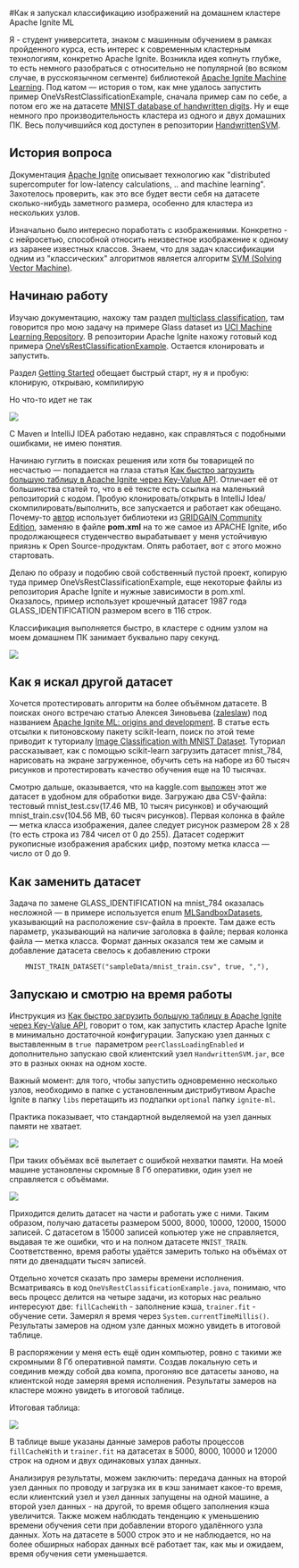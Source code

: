 #Как я запускал классификацию изображений на домашнем кластере Apache Ignite ML

Я - студент университета, знаком с машинным обучением в рамках пройденного курса, есть
интерес к современным кластерным технологиям, конкретно Apache Ignite. Возникла идея
копнуть глубже, то есть немного разобраться с относительно не популярной (во всяком 
случае, в русскоязычном сегменте) библиотекой
[Apache Ignite Machine Learning](https://ignite.apache.org/docs/latest/machine-learning/machine-learning#machine-learning).
Под катом — история о том, как мне удалось запустить пример OneVsRestClassificationExample,
сначала пример сам по себе, а потом его же на датасете
[MNIST database of handwritten digits](https://www.openml.org/d/554).
Ну и еще немного про производительность кластера из одного и двух домашних ПК. Весь
получившийся код доступен в репозитории [HandwrittenSVM](??).

## История вопроса
Документация [Apache Ignite](https://ignite.apache.org/) описывает технологию как
"distributed supercomputer for low-latency calculations, .. and machine learning".
Захотелось проверить, как это все будет вести себя на датасете сколько-нибудь заметного размера, особенно
для кластера из нескольких узлов.

Изначально было интересно поработать с изображениями. Конкретно - с нейросетью, способной относить неизвестное
изображение к одному из заранее известных классов. Знаем, что для задач классификации одним из "классических"
алгоритмов является алгоритм
[SVM (Solving Vector Machine)](https://habr.com/ru/post/428503/).

## Начинаю работу
Изучаю документацию, нахожу там раздел
[multiclass classification](https://ignite.apache.org/docs/latest/machine-learning/multiclass-classification#multiclass-classification),
там говорится про мою задачу на примере Glass dataset из 
[UCI Machine Learning Repository](https://archive.ics.uci.edu/ml/datasets/Glass+Identification).
В репозитории Apache Ignite нахожу готовый код примера
[OneVsRestClassificationExample](https://github.com/apache/ignite/blob/master/examples/src/main/java/org/apache/ignite/examples/ml/multiclass/OneVsRestClassificationExample.java). 
Остается клонировать и запустить. 

Раздел [Getting Started](https://ignite.apache.org/docs/latest/machine-learning/machine-learning#getting-started)
обещает быстрый старт, ну я и пробую: клонирую, открываю, компилирую

Но что-то идет не так

![](https://habrastorage.org/webt/kv/po/qy/kvpoqyrz3dqumgh_sxvoanc1b6o.png)

С Maven и IntelliJ IDEA работаю недавно, как справляться с подобными ошибками,
не имею понятия.

Начинаю гуглить в поисках решения или хотя бы товарищей по несчастью
— попадается на глаза статья
[Как быстро загрузить большую таблицу в Apache Ignite через Key-Value API](https://habr.com/ru/post/526708/).
Отличает её от большинства статей то, что в её тексте есть ссылка на маленький репозиторий с кодом. Пробую клонировать/открыть
в IntelliJ Idea/скомпилировать/выполнить, все запускается и работает как обещано.
Почему-то [автор](@vtch) использует библиотеки из
[GRIDGAIN Community Edition](https://www.gridgain.com/products/in-memory-computing-platform),
заменяю в файле <strong>pom.xml</strong> на то же самое из APACHE Ignite, ибо продолжающееся студенчество вырабатывает 
у меня устойчивую приязнь к Open Source-продуктам.
Опять работает, вот с этого можно стартовать.

Делаю по образу и подобию свой собственный пустой проект, копирую туда пример OneVsRestClassificationExample,
еще некоторые файлы из репозитория Apache Ignite и нужные зависимости в pom.xml. Оказалось,
пример использует крошечный датасет 1987 года GLASS_IDENTIFICATION размером всего в 116 строк.

Классификация выполняется быстро, в кластере с одним узлом на моем домашнем ПК занимает буквально пару секунд.

![](https://habrastorage.org/webt/io/gj/tr/iogjtr91ntp6r_4vknoebcrns00.png)
## Как я искал другой датасет
Хочется протестировать алгоритм на более объёмном датасете. В поисках оного встречаю статью Алексея Зиновьева ([zaleslaw](??)) под названием 
[Apache Ignite ML: origins and development](https://zaleslaw.medium.com/apache-ignite-ml-origins-and-development-d49a19e67202).
В статье есть отсылки к питоновскому пакету scikit-learn, поиск по этой теме приводит к туториалу
[Image Classification with MNIST Dataset](https://debuggercafe.com/image-classification-with-mnist-dataset).
Туториал рассказывает, как с помощью scikit-learn загрузить датасет mnist_784, нарисовать на экране загруженное, 
обучить сеть на наборе из 60 тысяч рисунков и протестировать качество обучения еще на 10 тысячах.

Смотрю дальше, оказывается, что на kaggle.com
[выложен](https://www.kaggle.com/oddrationale/mnist-in-csv?select=mnist_test.csv)
этот же датасет в удобном для обработки виде. Загружаю два CSV-файла: тестовый 
mnist_test.csv(17.46 MB, 10 тысяч рисунков) и обучающий mnist_train.csv(104.56 MB, 60 тысяч рисунков).
Первая колонка в файле — метка класса изображения, далее следует рисунок размером 28 х 28 (то есть строка
из 784 чисел от 0 до 255). Датасет содержит рукописные изображения арабских цифр, поэтому метка класса — число
от 0 до 9. 

## Как заменить датасет
Задача по замене GLASS_IDENTIFICATION на mnist_784 оказалась несложной — в примере используется
enum [MLSandboxDatasets](ссылка_на_репозиторий), указывающий на расположение csv-файла в проекте. Там даже есть
параметр, указывающий на наличие заголовка в файле; первая колонка файла — метка класса. Формат данных
оказался тем же самым и добавление датасета свелось к добавлению строки

  ````
      MNIST_TRAIN_DATASET("sampleData/mnist_train.csv", true, ","),
  ````

## Запускаю и смотрю на время работы
Инструкция из
[Как быстро загрузить большую таблицу в Apache Ignite через Key-Value API](https://habr.com/ru/post/526708/),
говорит о том, как запустить кластер Apache Ignite в минимально достаточной конфигурации. Запускаю узел данных с выставленным в `true `параметром `peerClassLoadingEnabled` и дополнительно
запускаю свой клиентский узел `HandwrittenSVM.jar`, все это в разных окнах на одном хосте.

Важный момент: для того, чтобы запустить одновременно несколько узлов, необходимо в папке с установленным дистрибутивом
Apache Ignite в папку `libs` перетащить из подпапки `optional` папку `ignite-ml`.

Практика показывает, что стандартной выделяемой на узел данных памяти не хватает.

![](https://habrastorage.org/webt/ff/wa/oy/ffwaoy-msvcvte3wuqc4kabszcs.png)

При таких объёмах всё вылетает с ошибкой нехватки памяти. На моей машине установлены скромные 8 Гб оперативки,
один узел не справляется с объёмами.

![](https://habrastorage.org/webt/m4/ld/it/m4lditeybgackmj31bp_pupueio.png)

Приходится делить датасет на части и работать уже с ними. Таким образом, получаю датасеты размером 5000, 8000,
10000, 12000, 15000 записей. С датасетом в 15000 записей копьютер уже не справляется, выдавая те же ошибки, что
и на полном датасете `MNIST_TRAIN`. Соответственно, время работы удаётся замерить только на объёмах от пяти до
двенадцати тысяч записей.

Отдельно хочется сказать про замеры времени исполнения. Всматриваясь в код `OneVsRestClassificationExample.java`,
понимаю, что весь процесс делится на четыре задачи, из которых нас реально интересуют две:
`fillCacheWith` - заполнение кэша, `trainer.fit` - обучение сети. Замерял я время через `System.currentTimeMillis()`.
Результаты замеров на одном узле данных можно увидеть в итоговой таблице.

В распоряжении у меня есть ещё один компьютер, ровно с такими же скромными 8 Гб оперативной памяти.
Создав локальную сеть и соединив между собой два компа, прогоняю все датасеты заново, на клиентской ноде замеряя
время исполнения. Результаты замеров на кластере можно увидеть в итоговой таблице.

Итоговая таблица:

![](https://habrastorage.org/webt/u5/h1/gu/u5h1gu8lty_svvz8xrjg_ni3cgk.png)

В таблице выше указаны данные замеров работы процессов `fillCacheWith` и `trainer.fit` на датасетах в 5000, 8000, 10000
и 12000 строк на одном и двух одинаковых узлах данных.

Анализируя результаты, можем заключить: передача данных на второй узел данных по проводу и загрузка их в кэш занимает
какое-то время, если клиентский узел и узел данных запущены на одной машине, а второй узел данных - на другой,
то время общего заполнения кэша увеличится. Также можем наблюдать тенденцию к уменьшению времени обучения сети
при добавлении второго удалённого узла данных. Хоть на датасете в 5000 строк это и не наблюдается, но на более
обширных наборах данных всё работает так, как мы и ожидаем, время обучения сети уменьшается.